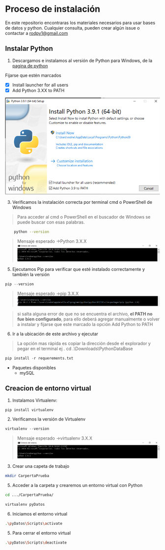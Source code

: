 
# Proceso de instalación 
En este repositorio encontraras los materiales necesarios para usar bases de datos y python. 
Cualquier consulta, pueden crear algún issue o contactar a rodpy1@gmail.com

## Instalar Python 

 1. Descargamos e instalamos al versión de Python para Windows, de la [pagina de python](https://www.python.org/downloads/) 

Fijarse que estén marcados 

 - [x] Install launcher for all users
 - [x]  Add Python 3.XX to PATH

![Ejemplo](https://github.com/RodPy/PythonDataBase/blob/master/Capturas/Captura%20de%20pantalla%20(70).png)

3. Verificamos la instalación correcta por terminal cmd o PowerShell de Windows

> Para acceder al cmd o PowerShell en el buscador de Windows se puede buscar con esas palabras. 

```bash
    python --version 
```
> Mensaje esperado  ->Python 3.X.X
![Ejemplo](https://github.com/RodPy/PythonDataBase/blob/master/Capturas/Python%20Ej.png)

5. Ejecutamos Pip para verificar que esté instalado correctamente y también la versión
```python
pip --version
```
> Mensaje esperado  ->pip 3.X.X
![Ejemplo](https://github.com/RodPy/PythonDataBase/blob/master/Capturas/pip%20Ej.png)

> si salta alguna error de que no se encuentra el archivo, **el PATH no fue bien configurado**, para ello deberá agregar manualmente o volver a instalar y fijarse que este marcado la opción Add Python to PATH

6. Ir a la ubicación de este archivo y ejecutar 

> La opción mas rápida es copiar la dirección desde el explorador y pegar en el terminal ej . 
> cd  .\Downloads\PythonDataBase

```python 
pip install -r requerements.txt
``` 


 - Paquetes disponibles
	- mySQL


## Creacion de entorno virtual 

1. Instalamos Virtualenv:
```python
pip install virtualenv
```
2. Verificamos la versión de Virtualenv
```python 
virtualenv --version
```
> Mensaje esperado  ->virtualenv 3.X.X
![Ejemplo](https://github.com/RodPy/PythonDataBase/blob/master/Capturas/Python%20Ej.png)
3. Crear una capeta de trabajo 
```bash 
mkdir CarpertaPrueba
```
5. Acceder a la carpeta y crearemos un entorno virtual con Python
```bash 
cd .../CarpertaPrueba/
```

```python 
virtualenv pyDatos
```

6. Iniciamos el entorno virtual
```bash
.\pyDatos\Scripts\activate
```

5. Para cerrar el entorno  virtual
```bash
.\pyDatos\Scripts\deactivate
```
